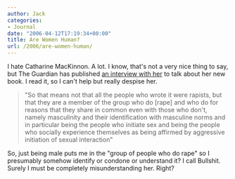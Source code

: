 ```yaml
---
author: Jack
categories:
- Journal
date: "2006-04-12T17:19:34+00:00"
title: Are Women Human?
url: /2006/are-women-human/
---
```


I hate Catharine MacKinnon. A lot. I know, that's not a very nice thing to say, but The Guardian has published [an interview with her][1] to talk about her new book. I read it, so I can't help but really despise her. 

> "So that means not that all the people who wrote it were rapists, but that they are a member of the group who do [rape] and who do for reasons that they share in common even with those who don't, namely masculinity and their identification with masculine norms and in particular being the people who initiate sex and being the people who socially experience themselves as being affirmed by aggressive initiation of sexual interaction" 

So, just being male puts me in the "group of people who do rape" so I presumably somehow identify or condone or understand it? I call Bullshit. Surely I must be completely misunderstanding her. Right? 

[1]: <http://books.guardian.co.uk/departments/politicsphilosophyandsociety/story/0,,1752217,00.html>